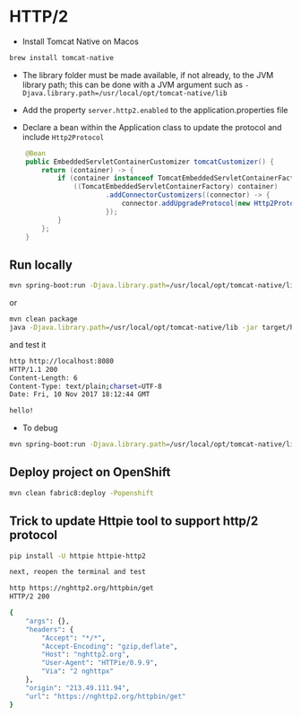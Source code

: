 # HTTP/2

- Install Tomcat Native on Macos
```bash
brew install tomcat-native
```

- The library folder must be made available, if not already, to the JVM library
  path; this can be done with a JVM argument such as
  `-Djava.library.path=/usr/local/opt/tomcat-native/lib`

- Add the property `server.http2.enabled` to the application.properties file

- Declare a bean within the Application class to update the protocol and include `Http2Protocol`
```java
	@Bean
	public EmbeddedServletContainerCustomizer tomcatCustomizer() {
		return (container) -> {
			if (container instanceof TomcatEmbeddedServletContainerFactory) {
				((TomcatEmbeddedServletContainerFactory) container)
						.addConnectorCustomizers((connector) -> {
							connector.addUpgradeProtocol(new Http2Protocol());
						});
			}
		};
	}
```

## Run locally
```bash
mvn spring-boot:run -Djava.library.path=/usr/local/opt/tomcat-native/lib
```

or

```bash
mvn clean package  
java -Djava.library.path=/usr/local/opt/tomcat-native/lib -jar target/http-2-1.0.0-SNAPSHOT.jar
```

and test it

```bash
http http://localhost:8080                                                                     
HTTP/1.1 200 
Content-Length: 6
Content-Type: text/plain;charset=UTF-8
Date: Fri, 10 Nov 2017 18:12:44 GMT

hello!
```

- To debug
```bash
mvn spring-boot:run -Djava.library.path=/usr/local/opt/tomcat-native/lib -Drun.jvmArguments="-Xdebug -Xrunjdwp:transport=dt_socket,server=y,suspend=y,address=5005"
```

## Deploy project on OpenShift
```bash
mvn clean fabric8:deploy -Popenshift 
```

## Trick to update Httpie tool to support http/2 protocol
```bash
pip install -U httpie httpie-http2

next, reopen the terminal and test

http https://nghttp2.org/httpbin/get
HTTP/2 200 

{
    "args": {}, 
    "headers": {
        "Accept": "*/*", 
        "Accept-Encoding": "gzip,deflate", 
        "Host": "nghttp2.org", 
        "User-Agent": "HTTPie/0.9.9", 
        "Via": "2 nghttpx"
    }, 
    "origin": "213.49.111.94", 
    "url": "https://nghttp2.org/httpbin/get"
}
```